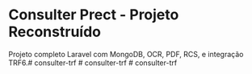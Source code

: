 # Consulter Prect - Projeto Reconstruído

Projeto completo Laravel com MongoDB, OCR, PDF, RCS, e integração TRF6.#   c o n s u l t e r - t r f  
 #   c o n s u l t e r - t r f  
 #   c o n s u l t e r - t r f  
 